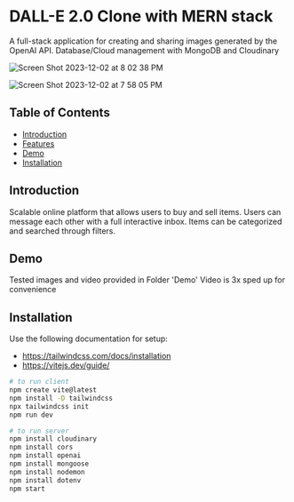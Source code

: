# DALL-E 2.0 Clone with MERN stack

A full-stack application for creating and sharing images generated by the OpenAI API.
Database/Cloud management with MongoDB and Cloudinary

![Screen Shot 2023-12-02 at 8 02 38 PM](https://github.com/harmanbrar7/dall_e/assets/89001739/3fcb10fd-2ecd-4bd6-8663-890c00f9503a)

![Screen Shot 2023-12-02 at 7 58 05 PM](https://github.com/harmanbrar7/dall_e/assets/89001739/aaa00521-421d-4235-be6c-3b906e5ba892)

## Table of Contents

- [Introduction](#introduction)
- [Features](#features)
- [Demo](#demo)
- [Installation](#installation)

## Introduction

Scalable online platform that allows users to buy and sell items. Users can message each other with a full interactive inbox. 
Items can be categorized and searched through filters. 

## Demo

Tested images and video provided in Folder 'Demo'
Video is 3x sped up for convenience

## Installation

Use the following documentation for setup:
- https://tailwindcss.com/docs/installation
- https://vitejs.dev/guide/

```bash
# to run client
npm create vite@latest
npm install -D tailwindcss
npx tailwindcss init
npm run dev

# to run server
npm install cloudinary
npm install cors
npm install openai
npm install mongoose
npm install nodemon
npm install dotenv
npm start
